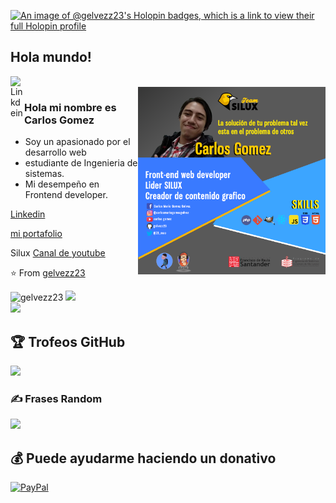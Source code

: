 [![An image of @gelvezz23's Holopin badges, which is a link to view their full Holopin profile](https://holopin.me/gelvezz23)](https://holopin.io/@gelvezz23)
## Hola mundo!

</h2>

<a href="https://www.linkedin.com/in/carlos-mario-g%C3%B3mez-gelvez-07888a116/">
  <img align="left" alt="Linkdein" width="22px" src="https://cdn.jsdelivr.net/npm/simple-icons@v3/icons/linkedin.svg" />
</a>

<br />
<img align="right" alt="GIF" width="300px" src="https://raw.githubusercontent.com/gelvezz23/gelvezz23/master/src/assets/img/carlos.png" />

### Hola mi nombre es Carlos Gomez

- Soy un apasionado por el desarrollo web
- estudiante de Ingenieria de sistemas.
- Mi desempeño en Frontend developer.

[Linkedin](https://www.linkedin.com/in/carlosmariogomezg/)

[mi portafolio](http://devman.me/gelvezz23/)

Silux [Canal de youtube](https://www.youtube.com/channel/UC4sY2EC2d9rgAeGSw7iwjbg)

⭐️ From [gelvezz23](https://github.com/gelvezz23)

![gelvezz23](https://github-readme-stats.vercel.app/api?username=gelvezz23&show_icons=true&theme=radical)
![](https://github-readme-streak-stats.herokuapp.com/?user=gelvezz23&theme=dark&hide_border=false)<br/>
![](https://github-readme-stats.vercel.app/api/top-langs/?username=gelvezz23&theme=dark&hide_border=false&include_all_commits=true&count_private=true&layout=compact)

## 🏆 Trofeos GitHub

![](https://github-profile-trophy.vercel.app/?username=gelvezz23&theme=onedark&no-frame=false&no-bg=false&margin-w=4)

### ✍️ Frases Random

![](https://quotes-github-readme.vercel.app/api?type=vetical&theme=merko)

## 💰 Puede ayudarme haciendo un donativo

[![PayPal](https://img.shields.io/badge/PayPal-00457C?style=for-the-badge&logo=paypal&logoColor=white)]([https://paypal.me/gelvezz23](https://www.paypal.com/paypalme/carlosgomezgelvez?country.x=CO&locale.x=es_XC)https://www.paypal.com/paypalme/carlosgomezgelvez?country.x=CO&locale.x=es_XC)
